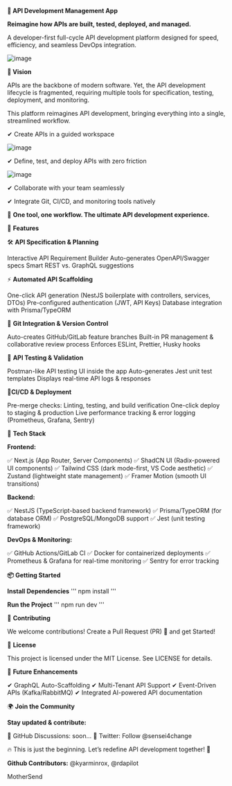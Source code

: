 **🚀 API Development Management App**

**Reimagine how APIs are built, tested, deployed, and managed.**

A developer-first full-cycle API development platform designed for speed, efficiency, and seamless DevOps integration.

![image](https://github.com/user-attachments/assets/eebc5538-7fee-4fbd-8463-95a4a7324d5e)


**🌟 Vision**

APIs are the backbone of modern software. Yet, the API development lifecycle is fragmented, requiring multiple tools for specification, testing, deployment, and monitoring.

This platform reimagines API development, bringing everything into a single, streamlined workflow.


✔ Create APIs in a guided workspace

![image](https://github.com/user-attachments/assets/74f905c4-dfb2-45a9-b5fa-c96a2c769cf2)


✔ Define, test, and deploy APIs with zero friction

![image](https://github.com/user-attachments/assets/4b3dbdf6-e70d-48d5-97fb-1f358ecc1493)


✔ Collaborate with your team seamlessly


✔ Integrate Git, CI/CD, and monitoring tools natively


🚀 **One tool, one workflow. The ultimate API development experience.**


📌 **Features**


🛠 **API Specification & Planning**

Interactive API Requirement Builder
Auto-generates OpenAPI/Swagger specs
Smart REST vs. GraphQL suggestions


⚡ **Automated API Scaffolding**

One-click API generation (NestJS boilerplate with controllers, services, DTOs)
Pre-configured authentication (JWT, API Keys)
Database integration with Prisma/TypeORM


🔗 **Git Integration & Version Control**

Auto-creates GitHub/GitLab feature branches
Built-in PR management & collaborative review process
Enforces ESLint, Prettier, Husky hooks


🧪 **API Testing & Validation**

Postman-like API testing UI inside the app
Auto-generates Jest unit test templates
Displays real-time API logs & responses


🚀**CI/CD & Deployment**

Pre-merge checks: Linting, testing, and build verification
One-click deploy to staging & production
Live performance tracking & error logging (Prometheus, Grafana, Sentry)


📂 **Tech Stack**


**Frontend:**

✅ Next.js (App Router, Server Components)
✅ ShadCN UI (Radix-powered UI components)
✅ Tailwind CSS (dark mode-first, VS Code aesthetic)
✅ Zustand (lightweight state management)
✅ Framer Motion (smooth UI transitions)


**Backend:**

✅ NestJS (TypeScript-based backend framework)
✅ Prisma/TypeORM (for database ORM)
✅ PostgreSQL/MongoDB support
✅ Jest (unit testing framework)


**DevOps & Monitoring:**

✅ GitHub Actions/GitLab CI
✅ Docker for containerized deployments
✅ Prometheus & Grafana for real-time monitoring
✅ Sentry for error tracking


**📦 Getting Started**

**Install Dependencies**
''' 
    npm install
'''

**Run the Project**
'''
  npm run dev
'''


👥 **Contributing**

We welcome contributions! 
Create a Pull Request (PR) 🚀 and get Started!


📜 **License**

This project is licensed under the MIT License. See LICENSE for details.


🚀 **Future Enhancements**

✔ GraphQL Auto-Scaffolding
✔ Multi-Tenant API Support
✔ Event-Driven APIs (Kafka/RabbitMQ)
✔ Integrated AI-powered API documentation


🌍 **Join the Community**

**Stay updated & contribute:**

📌 GitHub Discussions: soon...
📌 Twitter: Follow @sensei4change

🔥 This is just the beginning. Let’s redefine API development together! 🚀


**Github Contributors:** @kyarminrox, @rdapilot

MotherSend
